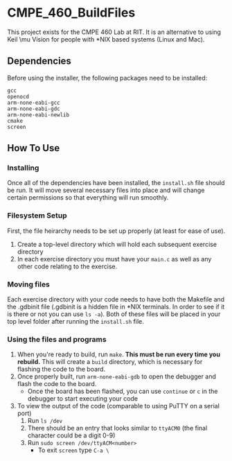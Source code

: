 # CMPE_460_BuildFiles
This project exists for the CMPE 460 Lab at RIT. It is an alternative to using Keil \mu Vision for people with *NIX based systems (Linux and Mac).

## Dependencies
Before using the installer, the following packages need to be installed:
```
gcc
openocd
arm-none-eabi-gcc
arm-none-eabi-gdc
arm-none-eabi-newlib
cmake
screen
```

## How To Use
### Installing
Once all of the dependencies have been installed, the `install.sh` file should be run. It will move several necessary files into place and will change certain permissions so that everything will run smoothly.

### Filesystem Setup
First, the file heirarchy needs to be set up properly (at least for ease of use).
1. Create a top-level directory which will hold each subsequent exercise directory
2. In each exercise directory you must have your `main.c` as well as any other code relating to the exercise.

### Moving files
Each exercise directory with your code needs to have both the Makefile and the .gdbinit file (.gdbinit is a hidden file in *NIX terminals. In order to see if it is there or not you can use `ls -a`). Both of these files will be placed in your top level folder after running the `install.sh` file.

### Using the files and programs
1. When you're ready to build, run `make`. **This must be run every time you rebuild.** This will create a `build` directory, which is necessary for flashing the code to the board.
2. Once properly built, run `arm-none-eabi-gdb` to open the debugger and flash the code to the board.
	* Once the board has been flashed, you can use `continue` or `c` in the debugger to start executing your code
3. To view the output of the code (comparable to using PuTTY on a serial port)
	1. Run `ls /dev`
	2. There should be an entry that looks similar to `ttyACM0` (the final character could be a digit 0-9)
	3. Run `sudo screen /dev/ttyACM<number>`
		* To exit `screen` type `C-a \` 
